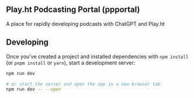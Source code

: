 ## Play.ht Podcasting Portal (ppportal)

A place for rapidly developing podcasts with ChatGPT and Play.ht

## Developing

Once you've created a project and installed dependencies with `npm install` (or `pnpm install` or `yarn`), start a development server:

```bash
npm run dev

# or start the server and open the app in a new browser tab
npm run dev -- --open
```
